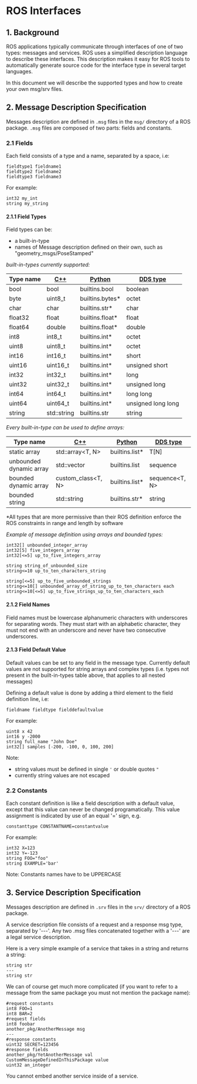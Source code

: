 # ROS Interfaces

## 1. Background

ROS applications typically communicate through interfaces of one of two types: messages and services.
ROS uses a simplified description language to describe these interfaces. This description makes it easy for ROS tools to automatically generate source code for the interface type in several target languages.

In this document we will describe the supported types and how to create your own msg/srv files.

## 2. Message Description Specification
Messages description are defined in `.msg` files in the `msg/` directory of a ROS package.
`.msg` files are composed of two parts: fields and constants.

### 2.1 Fields
Each field consists of a type and a name, separated by a space, i.e:
```
fieldtype1 fieldname1
fieldtype2 fieldname2
fieldtype3 fieldname3
```

For example:
```
int32 my_int
string my_string
```

#### 2.1.1 Field Types
Field types can be:
* a built-in-type
* names of Message description defined on their own, such as "geometry_msgs/PoseStamped"

_built-in-types currently supported:_

| Type name | [C++](http://design.ros2.org/articles/generated_interfaces_cpp.html)  | [Python](http://design.ros2.org/articles/generated_interfaces_python.html) | [DDS type](http://design.ros2.org/articles/mapping_dds_types.html)
| ------------- | ------------- | ----- | ---- |
| bool | bool | builtins.bool | boolean |
| byte | uint8_t | builtins.bytes* | octet |
| char | char | builtins.str* | char |
| float32 | float | builtins.float* | float |
| float64 | double | builtins.float* | double |
| int8 | int8_t | builtins.int* | octet |
| uint8 | uint8_t | builtins.int* | octet |
| int16 | int16_t | builtins.int* | short |
| uint16 | uint16_t | builtins.int* | unsigned short |
| int32 | int32_t  | builtins.int* | long |
| uint32 | uint32_t | builtins.int* | unsigned long |
| int64 | int64_t | builtins.int* | long long |
| uint64 | uint64_t  | builtins.int* | unsigned long long |
| string | std::string | builtins.str | string |


_Every built-in-type can be used to define arrays:_

| Type name | [C++](http://design.ros2.org/articles/generated_interfaces_cpp.html)  | [Python](http://design.ros2.org/articles/generated_interfaces_python.html) | [DDS type](http://design.ros2.org/articles/mapping_dds_types.html)
| ------------- | ------------- | ----- | ---- |
| static array | std::array<T, N> | builtins.list* | T[N] |
| unbounded dynamic array | std::vector | builtins.list | sequence |
| bounded dynamic array | custom_class<T, N> | builtins.list* | sequence<T, N> |
| bounded string | std::string | builtins.str* | string |



*All types that are more permissive than their ROS definition enforce the ROS constraints in range and length by software


_Example of message definition using arrays and bounded types:_
```
int32[] unbounded_integer_array
int32[5] five_integers_array
int32[<=5] up_to_five_integers_array

string string_of_unbounded_size
string<=10 up_to_ten_characters_string

string[<=5] up_to_five_unbounded_strings
string<=10[] unbounded_array_of_string_up_to_ten_characters each
string<=10[<=5] up_to_five_strings_up_to_ten_characters_each
```

#### 2.1.2 Field Names
Field names must be lowercase alphanumeric characters with underscores for separating words. They must start with an alphabetic character, they must not end with an underscore and never have two consecutive underscores.

#### 2.1.3 Field Default Value
Default values can be set to any field in the message type.
Currently default values are not supported for string arrays and complex types (i.e. types not present in the built-in-types table above, that applies to all nested messages)

Defining a default value is done by adding a third element to the field definition line, i.e:
```
fieldname fieldtype fielddefaultvalue
```

For example:
```
uint8 x 42
int16 y -2000
string full_name "John Doe"
int32[] samples [-200, -100, 0, 100, 200] 
```
Note:
- string values must be defined in single `'` or double quotes `"`
- currently string values are not escaped

### 2.2 Constants
Each constant definition is like a field description with a default value, except that this value can never be changed programatically. This value assignment is indicated by use of an equal '=' sign, e.g.
```
constanttype CONSTANTNAME=constantvalue
```
For example:
```
int32 X=123
int32 Y=-123
string FOO="foo"
string EXAMPLE='bar'
```

Note: Constants names have to be UPPERCASE


## 3. Service Description Specification
Messages description are defined in `.srv` files in the `srv/` directory of a ROS package.

A service description file consists of a request and a response msg type, separated by '---'. Any two .msg files concatenated together with a '---' are a legal service description.

Here is a very simple example of a service that takes in a string and returns a string:

```
string str
---
string str
```
We can of course get much more complicated (if you want to refer to a message from the same package you must not mention the package name):

```
#request constants
int8 FOO=1
int8 BAR=2
#request fields
int8 foobar
another_pkg/AnotherMessage msg
---
#response constants
uint32 SECRET=123456
#response fields
another_pkg/YetAnotherMessage val
CustomMessageDefinedInThisPackage value
uint32 an_integer
```
You cannot embed another service inside of a service.